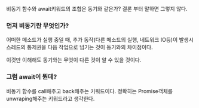 비동기 함수와 await키워드의 조합은 동기와 같은가?
결론 부터 말하면 그렇지 않다.

### 먼저 비동기란 무엇인가?
어떠한 메소드가 실행 중일 때, 추가 동작(다른 메소드의 실행, 네트워크 IO등)이 발생시
스레드의 통제권을 다음 작업으로 넘기는 것이 동기와의 차이점이다.

이것만 이해해도 동기와는 무엇이 다른 것이 알 수 있을 것이다.

### 그럼 await이 뭔데?
비동기 함수를 call해주고 back해주는 키워드이다.
정확히는 Promise객체를 unwraping해주는 키워드라고 생각한다.